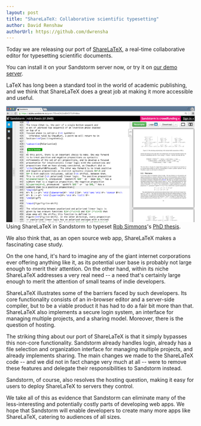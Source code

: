 ```yaml
---
layout: post
title: "ShareLaTeX: Collaborative scientific typesetting"
author: David Renshaw
authorUrl: https://github.com/dwrensha
---
```


Today we are releasing our port of [ShareLaTeX](http://www.sharelatex.com), a real-time collaborative editor for typesetting scientific documents.

You can install it on your Sandstorm server now, or try it on [our demo server](https://demo.sandstorm.io).

LaTeX has long been a standard tool in the world of academic publishing, and we think that ShareLaTeX does a great job at making it more accessible and useful.

<p><a href="/news/images/sharelatex-screenshot-big.png"><img src="/news/images/sharelatex-screenshot.png"></a><br><span class="caption">Using ShareLaTeX in Sandstorm to typeset <a href="http://www.cs.cmu.edu/~rjsimmon/">Rob Simmons</a>'s <a href="https://github.com/robsimmons/thesis">PhD thesis</a>.</span></p>

We also think that, as an open source web app, ShareLaTeX makes a fascinating case study.

On the one hand, it's hard to imagine any of the giant internet corporations ever offering anything like it, as its potential user base is probably not large enough to merit their attention. On the other hand, within its niche ShareLaTeX addresses a very real need -- a need that's certainly large enough to merit the attention of small teams of indie developers.

ShareLaTeX illustrates some of the barriers faced by such developers. Its core functionality consists of an in-browser editor and a server-side compiler, but to be a viable product it has had to do a fair bit more than that. ShareLaTeX also implements a secure login system, an interface for managing multiple projects, and a sharing model. Moreover, there is the question of hosting.

The striking thing about our port of ShareLaTeX is that it simply bypasses this non-core functionality. Sandstorm already handles login, already has a file selection and organization interface for managing multiple projects, and already implements sharing. The main changes we made to the ShareLaTeX code -- and we did not in fact change very much at all --  were to remove these features and delegate their responsibilities to Sandstorm instead. 

Sandstorm, of course, also resolves the hosting question, making it easy for users to deploy ShareLaTeX to servers they control.

We take all of this as evidence that Sandstorm can eliminate many of the less-interesting and potentially costly parts of developing web apps. We hope that Sandstorm will enable developers to create many more apps like ShareLaTeX, catering to audiences of all sizes.